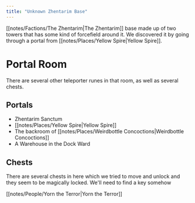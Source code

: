 ```yaml
---
title: "Unknown Zhentarim Base"
---
```

[[notes/Factions/The Zhentarim|The Zhentarim]] base made up of two towers that has some kind of forcefield around it. We discovered it by going through a portal from [[notes/Places/Yellow Spire|Yellow Spire]].

# Portal Room
There are several other teleporter runes in that room, as well as several chests. 
## Portals
- Zhentarim Sanctum
- [[notes/Places/Yellow Spire|Yellow Spire]]
- The backroom of [[notes/Places/Weirdbottle Concoctions|Weirdbottle Concoctions]]
- A Warehouse in the Dock Ward
## Chests
There are several chests in here which we tried to move and unlock and they seem to be magically locked. We'll need to find a key somehow

[[notes/People/Yorn the Terror|Yorn the Terror]]